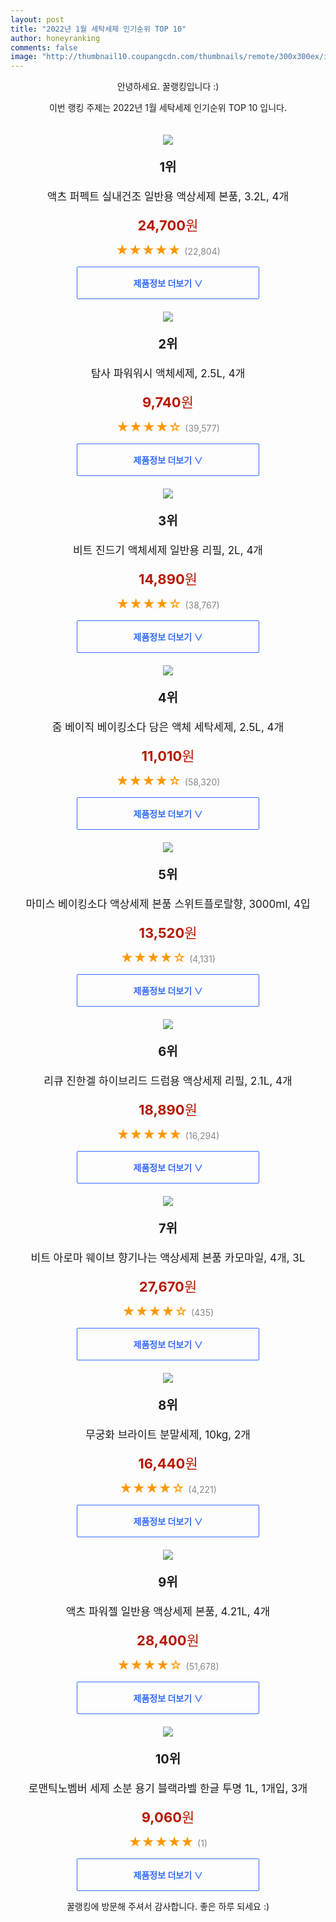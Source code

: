 ```yaml
--- 
layout: post 
title: "2022년 1월 세탁세제 인기순위 TOP 10" 
author: honeyranking 
comments: false 
image: "http://thumbnail10.coupangcdn.com/thumbnails/remote/300x300ex/image/retail/images/2020/05/19/20/8/c0168074-3ce3-4431-8dbe-ba8c09259890.jpg" 
--- 
```

<p style="text-align: center;">안녕하세요. 꿀랭킹입니다 :)</p> <p style="text-align: center;">이번 랭킹 주제는 2022년 1월 세탁세제 인기순위 TOP 10 입니다.</p><center><img src="http://thumbnail10.coupangcdn.com/thumbnails/remote/300x300ex/image/retail/images/2020/05/19/20/8/c0168074-3ce3-4431-8dbe-ba8c09259890.jpg" style="margin-top:20px" /></center> <p style="text-align: center; font-size: 20px"><b>1위</b></p> <p style="text-align: center; font-size: 17px">액츠 퍼펙트 실내건조 일반용 액상세제 본품, 3.2L, 4개</p> <p style="text-align: center;"><span style="color: #b61800; font-size: 22px;"><b>24,700</b>원</span></p> <p style="text-align: center;"><span style="color: #ff9600; font-size: 20px;">★★★★★ </span><span style="color: #878787;">(22,804)</span></p> <center><a href="https://link.coupang.com/a/i7yC0"> <div style="font-size: 14px; display: inline-block; padding: 15px 90px; color: #346aff; border-radius: 2px; border: 1px solid #346aff; cursor: pointer;"><b>제품정보 더보기 &or;</b></div> </a></center><center><img src="http://thumbnail10.coupangcdn.com/thumbnails/remote/300x300ex/image/retail/images/7926718187667028-9518888a-a1d7-4d00-8f0c-a58a95b30b1d.jpg" style="margin-top:20px" /></center> <p style="text-align: center; font-size: 20px"><b>2위</b></p> <p style="text-align: center; font-size: 17px">탐사 파워워시 액체세제, 2.5L, 4개</p> <p style="text-align: center;"><span style="color: #b61800; font-size: 22px;"><b>9,740</b>원</span></p> <p style="text-align: center;"><span style="color: #ff9600; font-size: 20px;">★★★★☆ </span><span style="color: #878787;">(39,577)</span></p> <center><a href="https://link.coupang.com/a/i7yC2"> <div style="font-size: 14px; display: inline-block; padding: 15px 90px; color: #346aff; border-radius: 2px; border: 1px solid #346aff; cursor: pointer;"><b>제품정보 더보기 &or;</b></div> </a></center><center><img src="http://thumbnail10.coupangcdn.com/thumbnails/remote/300x300ex/image/retail/images/354492636438840-4b82d303-2a33-4de5-9f64-a9ed7fe77b2d.jpg" style="margin-top:20px" /></center> <p style="text-align: center; font-size: 20px"><b>3위</b></p> <p style="text-align: center; font-size: 17px">비트 진드기 액체세제 일반용 리필, 2L, 4개</p> <p style="text-align: center;"><span style="color: #b61800; font-size: 22px;"><b>14,890</b>원</span></p> <p style="text-align: center;"><span style="color: #ff9600; font-size: 20px;">★★★★☆ </span><span style="color: #878787;">(38,767)</span></p> <center><a href="https://link.coupang.com/a/i7yC3"> <div style="font-size: 14px; display: inline-block; padding: 15px 90px; color: #346aff; border-radius: 2px; border: 1px solid #346aff; cursor: pointer;"><b>제품정보 더보기 &or;</b></div> </a></center><center><img src="http://thumbnail8.coupangcdn.com/thumbnails/remote/300x300ex/image/product/image/vendoritem/2019/03/05/4351244353/ae859278-27ac-4a3f-87c2-549d78233b5f.jpg" style="margin-top:20px" /></center> <p style="text-align: center; font-size: 20px"><b>4위</b></p> <p style="text-align: center; font-size: 17px">줌 베이직 베이킹소다 담은 액체 세탁세제, 2.5L, 4개</p> <p style="text-align: center;"><span style="color: #b61800; font-size: 22px;"><b>11,010</b>원</span></p> <p style="text-align: center;"><span style="color: #ff9600; font-size: 20px;">★★★★☆ </span><span style="color: #878787;">(58,320)</span></p> <center><a href="https://link.coupang.com/a/i7yC4"> <div style="font-size: 14px; display: inline-block; padding: 15px 90px; color: #346aff; border-radius: 2px; border: 1px solid #346aff; cursor: pointer;"><b>제품정보 더보기 &or;</b></div> </a></center><center><img src="http://thumbnail8.coupangcdn.com/thumbnails/remote/300x300ex/image/retail/images/159550892084966-c29112fa-88a6-478a-a81b-005485505af6.jpg" style="margin-top:20px" /></center> <p style="text-align: center; font-size: 20px"><b>5위</b></p> <p style="text-align: center; font-size: 17px">마미스 베이킹소다 액상세제 본품 스위트플로랄향, 3000ml, 4입</p> <p style="text-align: center;"><span style="color: #b61800; font-size: 22px;"><b>13,520</b>원</span></p> <p style="text-align: center;"><span style="color: #ff9600; font-size: 20px;">★★★★☆ </span><span style="color: #878787;">(4,131)</span></p> <center><a href="https://link.coupang.com/a/i7yC6"> <div style="font-size: 14px; display: inline-block; padding: 15px 90px; color: #346aff; border-radius: 2px; border: 1px solid #346aff; cursor: pointer;"><b>제품정보 더보기 &or;</b></div> </a></center><center><img src="http://thumbnail8.coupangcdn.com/thumbnails/remote/300x300ex/image/product/image/vendoritem/2019/10/01/3116820081/e0c43f3a-d55a-4b6b-b5c2-9233eb4268ae.jpg" style="margin-top:20px" /></center> <p style="text-align: center; font-size: 20px"><b>6위</b></p> <p style="text-align: center; font-size: 17px">리큐 진한겔 하이브리드 드럼용 액상세제 리필, 2.1L, 4개</p> <p style="text-align: center;"><span style="color: #b61800; font-size: 22px;"><b>18,890</b>원</span></p> <p style="text-align: center;"><span style="color: #ff9600; font-size: 20px;">★★★★★ </span><span style="color: #878787;">(16,294)</span></p> <center><a href="https://link.coupang.com/a/i7yC7"> <div style="font-size: 14px; display: inline-block; padding: 15px 90px; color: #346aff; border-radius: 2px; border: 1px solid #346aff; cursor: pointer;"><b>제품정보 더보기 &or;</b></div> </a></center><center><img src="http://thumbnail7.coupangcdn.com/thumbnails/remote/300x300ex/image/rs_quotation_api/rktnt11a/1abad4ab615942d09e6d3bb2ffdd8426.jpg" style="margin-top:20px" /></center> <p style="text-align: center; font-size: 20px"><b>7위</b></p> <p style="text-align: center; font-size: 17px">비트 아로마 웨이브 향기나는 액상세제 본품 카모마일, 4개, 3L</p> <p style="text-align: center;"><span style="color: #b61800; font-size: 22px;"><b>27,670</b>원</span></p> <p style="text-align: center;"><span style="color: #ff9600; font-size: 20px;">★★★★☆ </span><span style="color: #878787;">(435)</span></p> <center><a href="https://link.coupang.com/a/i7yC8"> <div style="font-size: 14px; display: inline-block; padding: 15px 90px; color: #346aff; border-radius: 2px; border: 1px solid #346aff; cursor: pointer;"><b>제품정보 더보기 &or;</b></div> </a></center><center><img src="http://thumbnail9.coupangcdn.com/thumbnails/remote/300x300ex/image/retail/images/2016/06/09/11/3/c1a58c80-f920-478a-8c75-6faff8608786.jpg" style="margin-top:20px" /></center> <p style="text-align: center; font-size: 20px"><b>8위</b></p> <p style="text-align: center; font-size: 17px">무궁화 브라이트 분말세제, 10kg, 2개</p> <p style="text-align: center;"><span style="color: #b61800; font-size: 22px;"><b>16,440</b>원</span></p> <p style="text-align: center;"><span style="color: #ff9600; font-size: 20px;">★★★★☆ </span><span style="color: #878787;">(4,221)</span></p> <center><a href="https://link.coupang.com/a/i7yDa"> <div style="font-size: 14px; display: inline-block; padding: 15px 90px; color: #346aff; border-radius: 2px; border: 1px solid #346aff; cursor: pointer;"><b>제품정보 더보기 &or;</b></div> </a></center><center><img src="http://thumbnail6.coupangcdn.com/thumbnails/remote/300x300ex/image/product/image/vendoritem/2019/02/28/3001416987/98b90860-6bf5-466b-8ca1-69037346acf4.jpg" style="margin-top:20px" /></center> <p style="text-align: center; font-size: 20px"><b>9위</b></p> <p style="text-align: center; font-size: 17px">액츠 파워젤 일반용 액상세제 본품, 4.21L, 4개</p> <p style="text-align: center;"><span style="color: #b61800; font-size: 22px;"><b>28,400</b>원</span></p> <p style="text-align: center;"><span style="color: #ff9600; font-size: 20px;">★★★★☆ </span><span style="color: #878787;">(51,678)</span></p> <center><a href="https://link.coupang.com/a/i7yDb"> <div style="font-size: 14px; display: inline-block; padding: 15px 90px; color: #346aff; border-radius: 2px; border: 1px solid #346aff; cursor: pointer;"><b>제품정보 더보기 &or;</b></div> </a></center><center><img src="http://thumbnail8.coupangcdn.com/thumbnails/remote/300x300ex/image/retail/images/2021/06/02/15/1/529784df-47fd-4e21-b2ab-9f53b606fbed.jpg" style="margin-top:20px" /></center> <p style="text-align: center; font-size: 20px"><b>10위</b></p> <p style="text-align: center; font-size: 17px">로맨틱노벰버 세제 소분 용기 블랙라벨 한글 투명 1L, 1개입, 3개</p> <p style="text-align: center;"><span style="color: #b61800; font-size: 22px;"><b>9,060</b>원</span></p> <p style="text-align: center;"><span style="color: #ff9600; font-size: 20px;">★★★★★ </span><span style="color: #878787;">(1)</span></p> <center><a href="https://link.coupang.com/a/i7yDd"> <div style="font-size: 14px; display: inline-block; padding: 15px 90px; color: #346aff; border-radius: 2px; border: 1px solid #346aff; cursor: pointer;"><b>제품정보 더보기 &or;</b></div> </a></center> <p style="text-align: center;">꿀랭킹에 방문해 주셔서 감사합니다. 좋은 하루 되세요 :)</p>
